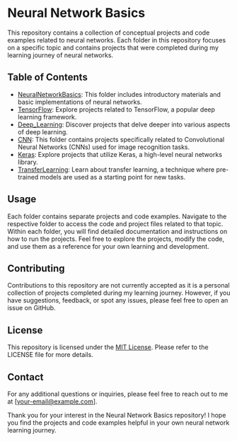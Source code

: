 # Neural Network Basics

This repository contains a collection of conceptual projects and code examples related to neural networks. Each folder in this repository focuses on a specific topic and contains projects that were completed during my learning journey of neural networks.

## Table of Contents

- [NeuralNetworkBasics](./NeuralNetworkBasics): This folder includes introductory materials and basic implementations of neural networks.
- [TensorFlow](./TensorFlow): Explore projects related to TensorFlow, a popular deep learning framework.
- [Deep_Learning](./Deep_Learning): Discover projects that delve deeper into various aspects of deep learning.
- [CNN](./CNN): This folder contains projects specifically related to Convolutional Neural Networks (CNNs) used for image recognition tasks.
- [Keras](./Keras): Explore projects that utilize Keras, a high-level neural networks library.
- [TransferLearning](./TransferLearning): Learn about transfer learning, a technique where pre-trained models are used as a starting point for new tasks.

## Usage

Each folder contains separate projects and code examples. Navigate to the respective folder to access the code and project files related to that topic. Within each folder, you will find detailed documentation and instructions on how to run the projects. Feel free to explore the projects, modify the code, and use them as a reference for your own learning and development.

## Contributing

Contributions to this repository are not currently accepted as it is a personal collection of projects completed during my learning journey. However, if you have suggestions, feedback, or spot any issues, please feel free to open an issue on GitHub.

## License

This repository is licensed under the [MIT License](LICENSE). Please refer to the LICENSE file for more details.

## Contact

For any additional questions or inquiries, please feel free to reach out to me at [your-email@example.com].

Thank you for your interest in the Neural Network Basics repository! I hope you find the projects and code examples helpful in your own neural network learning journey.

